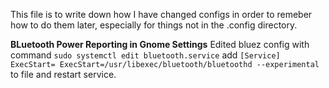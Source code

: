 This file is to write down how I have changed configs in order to remeber how to do them later, especially for things not in the .config directory.


**BLuetooth Power Reporting in Gnome Settings**
Edited bluez config with command ``sudo systemctl edit bluetooth.service``
add 
``[Service]
ExecStart=
ExecStart=/usr/libexec/bluetooth/bluetoothd --experimental``
to file and restart service.
